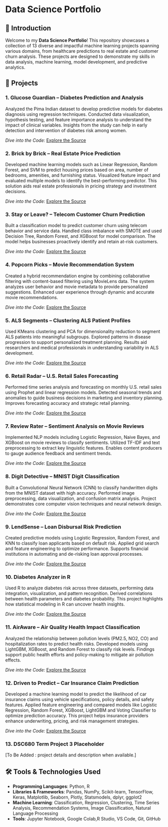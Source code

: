 # Data Science Portfolio

## 🚀 Introduction

Welcome to my **Data Science Portfolio**! This repository showcases a collection of 13 diverse and impactful machine learning projects spanning various domains, from healthcare predictions to real estate and customer churn analysis. These projects are designed to demonstrate my skills in data analysis, machine learning, model development, and predictive analytics.

## 📂 Projects

### 1. **Glucose Guardian – Diabetes Prediction and Analysis** 
Analyzed the Pima Indian dataset to develop predictive models for diabetes diagnosis using regression techniques. Conducted data visualization, hypothesis testing, and feature importance analysis to understand the impact of clinical variables. Insights from the study can help in early detection and intervention of diabetes risk among women.

*Dive into the Code:* [Explore the Source](https://github.com/sriharshabsprasad/data-science-portfolio/tree/main/diabetes_prediction_analysis)


### 2. **Brick by Brick – Real Estate Price Prediction**
Developed machine learning models such as Linear Regression, Random Forest, and SVM to predict housing prices based on area, number of bedrooms, amenities, and furnishing status. Visualized feature impact and evaluated multiple models to identify the best-performing predictor. This solution aids real estate professionals in pricing strategy and investment decisions.

*Dive into the Code:* [Explore the Source](https://github.com/sriharshabsprasad/data-science-portfolio/tree/main/realestate_price_prediction)


### 3. **Stay or Leave? – Telecom Customer Churn Prediction**
Built a classification model to predict customer churn using telecom behavior and service data. Handled class imbalance with SMOTE and used Decision Tree, Random Forest, and XGBoost for model comparison. The model helps businesses proactively identify and retain at-risk customers.

*Dive into the Code:* [Explore the Source](https://github.com/sriharshabsprasad/data-science-portfolio/tree/main/telecom_customer_churn_prediction)

### 4. **Popcorn Picks – Movie Recommendation System**
Created a hybrid recommendation engine by combining collaborative filtering with content-based filtering using MovieLens data. The system analyzes user behavior and movie metadata to provide personalized suggestions. Enhanced user experience through dynamic and accurate movie recommendations.

*Dive into the Code:* [Explore the Source](https://github.com/sriharshabsprasad/data-science-portfolio/tree/main/movie_recommendation_systems)

### 5. **ALS Segments – Clustering ALS Patient Profiles**
Used KMeans clustering and PCA for dimensionality reduction to segment ALS patients into meaningful subgroups. Explored patterns in disease progression to support personalized treatment planning. Results aid researchers and medical professionals in understanding variability in ALS development.

*Dive into the Code:* [Explore the Source](https://github.com/sriharshabsprasad/data-science-portfolio/tree/main/als_segments_clustering)

### 6. **Retail Radar – U.S. Retail Sales Forecasting**
Performed time series analysis and forecasting on monthly U.S. retail sales using Prophet and linear regression models. Detected seasonal trends and anomalies to guide business decisions in marketing and inventory planning. Improves forecasting accuracy and strategic retail planning.

*Dive into the Code:* [Explore the Source](https://github.com/sriharshabsprasad/data-science-portfolio/tree/main/us_retail_sales_forecasting)

### 7. **Review Rater – Sentiment Analysis on Movie Reviews**
Implemented NLP models including Logistic Regression, Naive Bayes, and XGBoost on movie reviews to classify sentiments. Utilized TF-IDF and text preprocessing to extract key linguistic features. Enables content producers to gauge audience feedback and sentiment trends.

*Dive into the Code:* [Explore the Source](https://github.com/sriharshabsprasad/data-science-portfolio/tree/main/sentiment_analysis_movie_reviews)

### 8. **Digit Detective – MNIST Digit Classification**
Built a Convolutional Neural Network (CNN) to classify handwritten digits from the MNIST dataset with high accuracy. Performed image preprocessing, data visualization, and confusion matrix analysis. Project demonstrates core computer vision techniques and neural network design.

*Dive into the Code:* [Explore the Source](https://github.com/sriharshabsprasad/data-science-portfolio/tree/main/mnsit_digit_classification)

### 9. **LendSense – Loan Disbursal Risk Prediction**
Created predictive models using Logistic Regression, Random Forest, and KNN to classify loan applicants based on default risk. Applied grid search and feature engineering to optimize performance. Supports financial institutions in automating and de-risking loan approval processes.

*Dive into the Code:* [Explore the Source](https://github.com/sriharshabsprasad/data-science-portfolio/tree/main/loan_disbursal_risk_prediction)

### 10. **Diabetes Analyzer in R**
Used R to analyze diabetes risk across three datasets, performing data integration, visualization, and pattern recognition. Derived correlations between health parameters and diabetes probability. This project highlights how statistical modeling in R can uncover health insights.

*Dive into the Code:* [Explore the Source](https://github.com/sriharshabsprasad/data-science-portfolio/tree/main/diabetes_analyzer_in_R)

### 11. **AirAware – Air Quality Health Impact Classification**
Analyzed the relationship between pollution levels (PM2.5, NO2, CO) and hospitalization rates to predict health risks. Developed models using LightGBM, XGBoost, and Random Forest to classify risk levels. Findings support public health efforts and policy-making to mitigate air pollution effects.

*Dive into the Code:* [Explore the Source](https://github.com/sriharshabsprasad/data-science-portfolio/tree/main/airquality_health_impact_classification)

### 12. **Driven to Predict – Car Insurance Claim Prediction**
Developed a machine learning model to predict the likelihood of car insurance claims using vehicle specifications, policy details, and safety features. Applied feature engineering and compared models like Logistic Regression, Random Forest, XGBoost, LightGBM and Voting Classifier to optimize prediction accuracy. This project helps insurance providers enhance underwriting, pricing, and risk management strategies.

*Dive into the Code:* [Explore the Source](https://github.com/sriharshabsprasad/data-science-portfolio/tree/main/car_insurance_claim_prediction)
                    

### 13. **DSC680 Term Project 3 Placeholder**
[To Be Added : project details and description when available.]

## 🛠️ Tools & Technologies Used

- **Programming Languages**: Python, R
- **Libraries & Frameworks**: Pandas, NumPy, Scikit-learn, TensorFlow, Keras, Matplotlib, Seaborn, Plotly, Statsmodels, dplyr, ggplot2
- **Machine Learning**: Classification, Regression, Clustering, Time Series Analysis, Recommendation Systems, Image Classification, Natural Language Processing
- **Tools**: Jupyter Notebook, Google Colab,R Studio, VS Code, Git, GitHub


